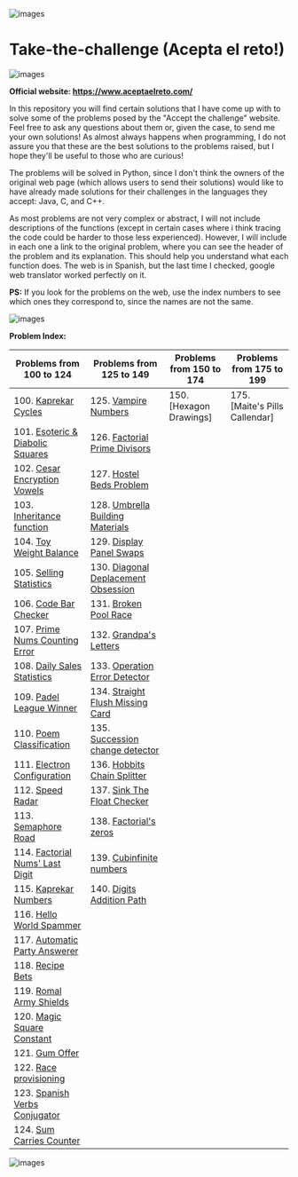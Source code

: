 
![images](https://user-images.githubusercontent.com/72617878/98919044-aa107400-24ce-11eb-8b21-0383423d904a.png)
# Take-the-challenge (Acepta el reto!)
![images](https://user-images.githubusercontent.com/72617878/98919044-aa107400-24ce-11eb-8b21-0383423d904a.png)


**Official website: https://www.aceptaelreto.com/**

In this repository you will find certain solutions that I have come up with to solve some of the problems posed by the "Accept the challenge" website.
Feel free to ask any questions about them or, given the case, to send me your own solutions!
As almost always happens when programming, I do not assure you that these are the best solutions to the problems raised, but I hope they'll be useful to those who are curious!

The problems will be solved in Python, since I don't think the owners of the original web page (which allows users to send their solutions) would like to have already made solutions for their challenges in the languages they accept: Java, C, and C++.

As most problems are not very complex or abstract, I will not include descriptions of the functions (except in certain cases where i think tracing the code could be harder to those less experienced). However, I will include in each one a link to the original problem, where you can see the header of the problem and its explanation. This should help you understand what each function does. The web is in Spanish, but the last time I checked, google web translator worked perfectly on it. 

**PS:** If you look for the problems on the web, use the index numbers to see which ones they correspond to, since the names are not the same.

![images](https://user-images.githubusercontent.com/72617878/98919044-aa107400-24ce-11eb-8b21-0383423d904a.png)

**Problem Index:**

| Problems from 100 to 124 | Problems from 125 to 149 | Problems from 150 to 174 | Problems from 175 to 199 |
| -- | -- | -- | -- |
| 100. [Kaprekar Cycles](https://github.com/Lucasgvdii/accept-the-challenge/blob/main/solutions_code/kaprekar_cycles.py) | 125. [Vampire Numbers](https://github.com/Lucasgvdii/accept-the-challenge/blob/main/solutions_code/vampire_numbers.py) | 150. [Hexagon Drawings] | 175. [Maite's Pills Callendar] |
| 101. [Esoteric & Diabolic Squares](https://github.com/Lucasgvdii/accept-the-challenge/blob/main/solutions_code/esoteric_and_diabolic_squares.py) | 126. [Factorial Prime Divisors](https://github.com/Lucasgvdii/accept-the-challenge/blob/main/solutions_code/factorial_prime_divisors.py) |||
| 102. [Cesar Encryption Vowels](https://github.com/Lucasgvdii/accept-the-challenge/blob/main/solutions_code/cesar_encryption_vowels.py) | 127. [Hostel Beds Problem](https://github.com/Lucasgvdii/accept-the-challenge/blob/main/solutions_code/hostel_beds_problem.py) |||
| 103. [Inheritance function](https://github.com/Lucasgvdii/accept-the-challenge/blob/main/solutions_code/function_inheritance.py) | 128. [Umbrella Building Materials](https://github.com/Lucasgvdii/accept-the-challenge/blob/main/solutions_code/umbrella_building_materials.py) |||
| 104. [Toy Weight Balance](https://github.com/Lucasgvdii/accept-the-challenge/blob/main/solutions_code/toy_weight_balance.py) |  129. [Display Panel Swaps](https://github.com/Lucasgvdii/Accept-The-Challenge/blob/main/solutions_code/display_panel_swaps.py) |||
| 105. [Selling Statistics](https://github.com/Lucasgvdii/accept-the-challenge/blob/main/solutions_code/selling_statistics.py) | 130. [Diagonal Deplacement Obsession](https://github.com/Lucasgvdii/Accept-The-Challenge/blob/main/solutions_code/diagonal_deplacement_obsession.py) |||
| 106. [Code Bar Checker](https://github.com/Lucasgvdii/accept-the-challenge/blob/main/solutions_code/code_bar_checker.py) | 131. [Broken Pool Race](https://github.com/Lucasgvdii/Accept-The-Challenge/blob/main/solutions_code/broken_pool_race.py) |||
| 107. [Prime Nums Counting Error](https://github.com/Lucasgvdii/accept-the-challenge/blob/main/solutions_code/prime_numbers_count_error.py) | 132. [Grandpa's Letters](https://github.com/Lucasgvdii/Accept-The-Challenge/blob/main/solutions_code/grandpas_letters.py) |||
| 108. [Daily Sales Statistics](https://github.com/Lucasgvdii/accept-the-challenge/blob/main/solutions_code/daily_sales_statistics.py) | 133. [Operation Error Detector](https://github.com/Lucasgvdii/Accept-The-Challenge/blob/main/solutions_code/operation_error_detector.py) |||
| 109. [Padel League Winner](https://github.com/Lucasgvdii/accept-the-challenge/blob/main/solutions_code/padel_league_winner.py) | 134. [Straight Flush Missing Card](https://github.com/Lucasgvdii/Accept-The-Challenge/blob/main/solutions_code/straight_flush_missing_card.py) |||
| 110. [Poem Classification](https://github.com/Lucasgvdii/accept-the-challenge/blob/main/solutions_code/poem_classification.py) | 135. [Succession change detector](https://github.com/Lucasgvdii/Accept-The-Challenge/blob/main/solutions_code/succession_change_detector.py) |||
| 111. [Electron Configuration](https://github.com/Lucasgvdii/accept-the-challenge/blob/main/solutions_code/electron_configuration.py) | 136. [Hobbits Chain Splitter](https://github.com/Lucasgvdii/Accept-The-Challenge/blob/main/solutions_code/hobbits_chain_splitter.py) |||
| 112. [Speed Radar](https://github.com/Lucasgvdii/accept-the-challenge/blob/main/solutions_code/speed_radar.py) | 137. [Sink The Float Checker](https://github.com/Lucasgvdii/Accept-The-Challenge/blob/main/solutions_code/sink_the_float_checker.py) |||
| 113. [Semaphore Road](https://github.com/Lucasgvdii/accept-the-challenge/blob/main/solutions_code/semaphore_road.py) | 138. [Factorial's zeros](https://github.com/Lucasgvdii/Accept-The-Challenge/blob/main/solutions_code/zeros_in_factorial.py) |||
| 114. [Factorial Nums' Last Digit](https://github.com/Lucasgvdii/accept-the-challenge/blob/main/solutions_code/factorial_num_last_digit.py) | 139. [Cubinfinite numbers](https://github.com/Lucasgvdii/Accept-The-Challenge/blob/main/solutions_code/cubinfinite_numbers.py) |||
| 115. [Kaprekar Numbers](https://github.com/Lucasgvdii/accept-the-challenge/blob/main/solutions_code/kaprekar_numbers.py) | 140. [Digits Addition Path](https://github.com/Lucasgvdii/Accept-The-Challenge/blob/main/solutions_code/digits_addition_path.py) |||
| 116. [Hello World Spammer](https://github.com/Lucasgvdii/accept-the-challenge/blob/main/solutions_code/hello_world_spammer.py) ||||
| 117. [Automatic Party Answerer](https://github.com/Lucasgvdii/accept-the-challenge/blob/main/solutions_code/automatic_party_answerer.py) ||||
| 118. [Recipe Bets](https://github.com/Lucasgvdii/accept-the-challenge/blob/main/solutions_code/recipe_bets.py) ||||
| 119. [Romal Army Shields](https://github.com/Lucasgvdii/accept-the-challenge/blob/main/solutions_code/roman_army_shields.py) ||||
| 120. [Magic Square Constant](https://github.com/Lucasgvdii/accept-the-challenge/blob/main/solutions_code/magic_square_constant.py) ||||
| 121. [Gum Offer](https://github.com/Lucasgvdii/accept-the-challenge/blob/main/solutions_code/gum_offer.py) ||||
| 122. [Race provisioning](https://github.com/Lucasgvdii/accept-the-challenge/blob/main/solutions_code/race_provisioning.py) ||||
| 123. [Spanish Verbs Conjugator](https://github.com/Lucasgvdii/accept-the-challenge/blob/main/solutions_code/spanish_verb_conjugator.py) ||||
| 124. [Sum Carries Counter](https://github.com/Lucasgvdii/accept-the-challenge/blob/main/solutions_code/sum_carries_counter.py) ||||

![images](https://user-images.githubusercontent.com/72617878/98919044-aa107400-24ce-11eb-8b21-0383423d904a.png)

